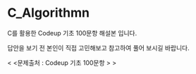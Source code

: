 # C_Algorithmn

C를 활용한 Codeup 기초 100문항 해설본 입니다.

답안을 보기 전 본인이 직접 고민해보고 참고하여 풀어 보시길 바랍니다.


< <문제출처 : Codeup 기초 100문항 > > 
